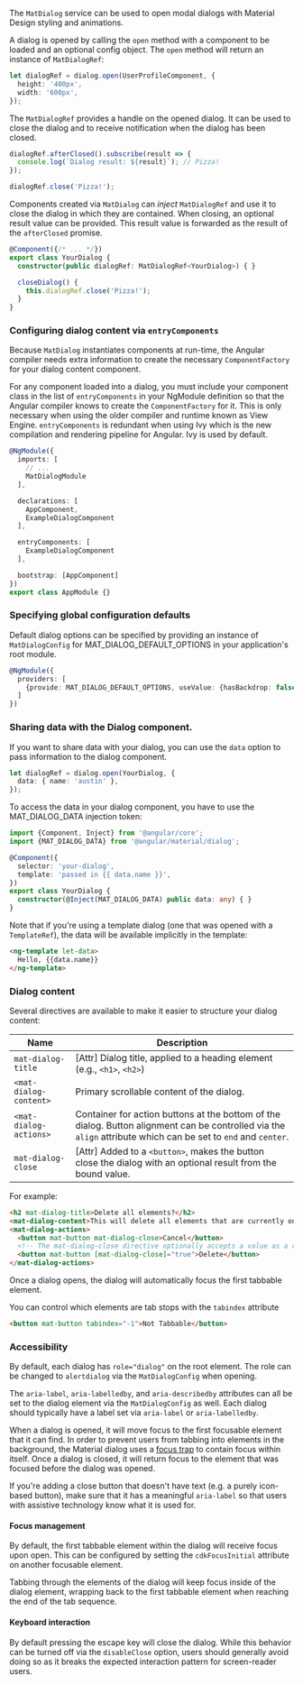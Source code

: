 The `MatDialog` service can be used to open modal dialogs with Material Design styling and
animations.

<!-- example(dialog-overview) -->

A dialog is opened by calling the `open` method with a component to be loaded and an optional
config object. The `open` method will return an instance of `MatDialogRef`:

```ts
let dialogRef = dialog.open(UserProfileComponent, {
  height: '400px',
  width: '600px',
});
```

The `MatDialogRef` provides a handle on the opened dialog. It can be used to close the dialog and to
receive notification when the dialog has been closed.

```ts
dialogRef.afterClosed().subscribe(result => {
  console.log(`Dialog result: ${result}`); // Pizza!
});

dialogRef.close('Pizza!');
```

Components created via `MatDialog` can _inject_ `MatDialogRef` and use it to close the dialog
in which they are contained. When closing, an optional result value can be provided. This result
value is forwarded as the result of the `afterClosed` promise.

```ts
@Component({/* ... */})
export class YourDialog {
  constructor(public dialogRef: MatDialogRef<YourDialog>) { }

  closeDialog() {
    this.dialogRef.close('Pizza!');
  }
}
```

### Configuring dialog content via `entryComponents`

Because `MatDialog` instantiates components at run-time, the Angular compiler needs extra
information to create the necessary `ComponentFactory` for your dialog content component.

For any component loaded into a dialog, you must include your component class in the list of
`entryComponents` in your NgModule definition so that the Angular compiler knows to create
the `ComponentFactory` for it. 
This is only necessary when using the older compiler and runtime known as View Engine.
`entryComponents` is redundant when using Ivy which is the new compilation and rendering pipeline for Angular. Ivy is used by default.

```ts
@NgModule({
  imports: [
    // ...
    MatDialogModule
  ],

  declarations: [
    AppComponent,
    ExampleDialogComponent
  ],

  entryComponents: [
    ExampleDialogComponent
  ],

  bootstrap: [AppComponent]
})
export class AppModule {}
```

### Specifying global configuration defaults
Default dialog options can be specified by providing an instance of `MatDialogConfig` for
MAT_DIALOG_DEFAULT_OPTIONS in your application's root module.

```ts
@NgModule({
  providers: [
    {provide: MAT_DIALOG_DEFAULT_OPTIONS, useValue: {hasBackdrop: false}}
  ]
})
```

### Sharing data with the Dialog component.
If you want to share data with your dialog, you can use the `data`
option to pass information to the dialog component.

```ts
let dialogRef = dialog.open(YourDialog, {
  data: { name: 'austin' },
});
```

To access the data in your dialog component, you have to use the MAT_DIALOG_DATA injection token:

```ts
import {Component, Inject} from '@angular/core';
import {MAT_DIALOG_DATA} from '@angular/material/dialog';

@Component({
  selector: 'your-dialog',
  template: 'passed in {{ data.name }}',
})
export class YourDialog {
  constructor(@Inject(MAT_DIALOG_DATA) public data: any) { }
}
```

Note that if you're using a template dialog (one that was opened with a `TemplateRef`), the data
will be available implicitly in the template:

```html
<ng-template let-data>
  Hello, {{data.name}}
</ng-template>
```

<!-- example(dialog-data) -->

### Dialog content
Several directives are available to make it easier to structure your dialog content:

| Name                   | Description                                                                                                   |
|------------------------|---------------------------------------------------------------------------------------------------------------|
| `mat-dialog-title`     | \[Attr] Dialog title, applied to a heading element (e.g., `<h1>`, `<h2>`)                                     |
| `<mat-dialog-content>` | Primary scrollable content of the dialog.                                                                     |
| `<mat-dialog-actions>` | Container for action buttons at the bottom of the dialog. Button alignment can be controlled via the `align` attribute which can be set to `end` and `center`.                                                      |
| `mat-dialog-close`     | \[Attr] Added to a `<button>`, makes the button close the dialog with an optional result from the bound value.|

For example:
```html
<h2 mat-dialog-title>Delete all elements?</h2>
<mat-dialog-content>This will delete all elements that are currently on this page and cannot be undone.</mat-dialog-content>
<mat-dialog-actions>
  <button mat-button mat-dialog-close>Cancel</button>
  <!-- The mat-dialog-close directive optionally accepts a value as a result for the dialog. -->
  <button mat-button [mat-dialog-close]="true">Delete</button>
</mat-dialog-actions>
```

Once a dialog opens, the dialog will automatically focus the first tabbable element.

You can control which elements are tab stops with the `tabindex` attribute

```html
<button mat-button tabindex="-1">Not Tabbable</button>
```

<!-- example(dialog-content) -->

### Accessibility
By default, each dialog has `role="dialog"` on the root element. The role can be changed to
`alertdialog` via the `MatDialogConfig` when opening.

The `aria-label`, `aria-labelledby`, and `aria-describedby` attributes can all be set to the
dialog element via the `MatDialogConfig` as well. Each dialog should typically have a label
set via `aria-label` or `aria-labelledby`.

When a dialog is opened, it will move focus to the first focusable element that it can find. In
order to prevent users from tabbing into elements in the background, the Material dialog uses
a [focus trap](https://material.angular.io/cdk/a11y/overview#focustrap) to contain focus
within itself. Once a dialog is closed, it will return focus to the element that was focused
before the dialog was opened.

If you're adding a close button that doesn't have text (e.g. a purely icon-based button), make sure
that it has a meaningful `aria-label` so that users with assistive technology know what it is used
for.

#### Focus management
By default, the first tabbable element within the dialog will receive focus upon open. This can
be configured by setting the `cdkFocusInitial` attribute on another focusable element.

Tabbing through the elements of the dialog will keep focus inside of the dialog element,
wrapping back to the first tabbable element when reaching the end of the tab sequence.

#### Keyboard interaction
By default pressing the escape key will close the dialog. While this behavior can
be turned off via the `disableClose` option, users should generally avoid doing so
as it breaks the expected interaction pattern for screen-reader users.
